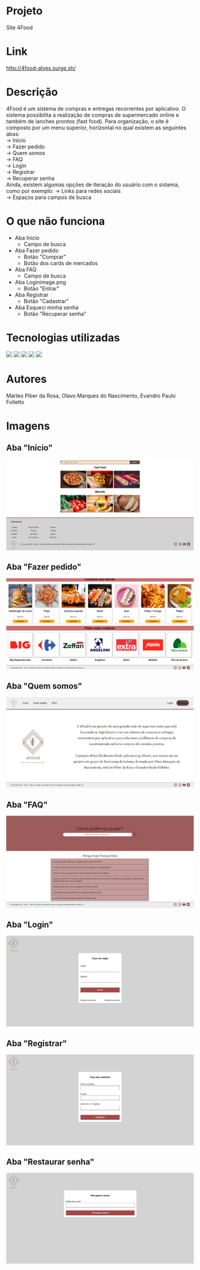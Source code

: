 # Projeto
Site 4Food

# Link
http://4food-alves.surge.sh/

# Descrição
4Food é um sistema de compras e entregas recorrentes por aplicativo. O sistema possibilita a realização de compras de supermercado online e também de lanches prontos (fast food). Para organização, o site é composto por um menu superior, horizontal no qual existem as seguintes abas: <br/>
-> Início <br/>
-> Fazer pedido <br/>
-> Quem somos <br/>
-> FAQ <br/>
-> Login <br/>
-> Registrar <br/>
-> Recuperar senha <br/>
Ainda, existem algumas opções de iteração do usuário com o sistema, como por exemplo:
-> Links para redes sociais <br/>
-> Espaços para campos de busca

# O que não funciona
- Aba Início
    - Campo de busca
- Aba Fazer pedido
    - Botão "Comprar"
    - Botão dos cards de mercados
- Aba FAQ
    - Campo de busca
- Aba Loginimage.png
    - Botão "Entrar"
- Aba Registrar
    - Botão "Cadastrar"
- Aba Esqueci minha senha
    - Botão "Recuperar senha"

# Tecnologias utilizadas
<div>
<img src="https://img.shields.io/badge/Visual_Studio_Code-0078D4?style=for-the-badge&logo=visual%20studio%20code&logoColor=white">
<img src="https://img.shields.io/badge/HTML5-E34F26?style=for-the-badge&logo=html5&logoColor=white">
<img src="https://img.shields.io/badge/CSS3-1572B6?style=for-the-badge&logo=css3&logoColor=white">
<img src="https://img.shields.io/badge/GitHub-100000?style=for-the-badge&logo=github&logoColor=white">
<img src="https://img.shields.io/badge/Slack-4A154B?style=for-the-badge&logo=slack&logoColor=white">
</div>

# Autores
Márleo Piber da Rosa, Olavo Marques do Nascimento, Evandro Paulo Folletto

# Imagens

## Aba "Início"
<img src="./img/site_1.png"/>

## Aba "Fazer pedido"
<img src="./img/site_2.png"/>

## Aba "Quem somos"
<img src="./img/site_3.png"/>

## Aba "FAQ"
<img src="./img/site_4.png"/>

## Aba "Login"
<img src="./img/site_5.png"/>

## Aba "Registrar"
<img src="./img/site_6.png"/>

## Aba "Restaurar senha"
<img src="./img/site_7.png"/>